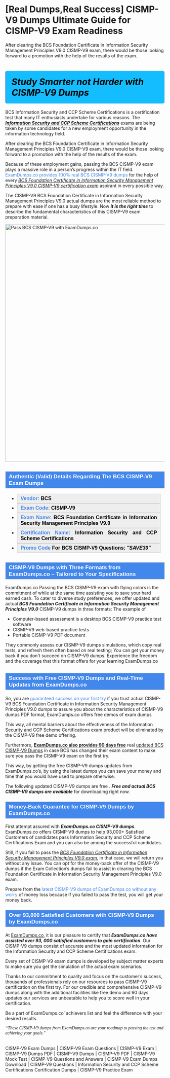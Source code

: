 # [Real Dumps,Real Success] CISMP-V9 Dumps Ultimate Guide for CISMP-V9 Exam Readiness
After clearing the BCS Foundation Certificate in Information Security Management Principles V9.0 CISMP-V9 exam, there would be those looking forward to a promotion with the help of the results of the exam.
    	         <h1><strong><span style="display: block; color: #000000; background: #14BDFF; border: 0.5px solid #AED6F1; border-left: 3px solid #3498DB; padding: .6em; border-radius: 6px;">             <em>Study Smarter not Harder with CISMP-V9 Dumps</em>             </span></strong></h1>            <p>BCS Information Security and CCP Scheme Certifications is a certification test that many IT enthusiasts undertake for various reasons. The <strong><u><i>Information Security and CCP Scheme Certifications</i></u></strong> exams are being taken by some candidates for a new employment opportunity in the information technology field. </p>            <p>After clearing the BCS Foundation Certificate in Information Security Management Principles V9.0 CISMP-V9 exam, there would be those looking forward to a promotion with the help of the results of the exam. </p>            <p>Because of these employment gains, passing the BCS CISMP-V9 exam plays a massive role in a person’s progress within the IT field. <span style="color: #4287ec;">ExamDumps.co provides 100% real BCS CISMP-V9 dumps</span> for the help of every <a href="https://www.examdumps.co/cismp-v9-exam-dumps.html"><u><i>BCS Foundation Certificate in Information Security Management Principles V9.0 CISMP-V9 certification exam</i></u></a> aspirant in every possible way. </p>            <p>The CISMP-V9 BCS Foundation Certificate in Information Security Management Principles V9.0 actual dumps are the most reliable method to prepare with ease if one has a busy lifestyle. Now <strong><i>it is the right time</i></strong> to describe the fundamental characteristics of this CISMP-V9 exam preparation material.</p>            <p><a href="https://www.examdumps.co/"><img src="https://www.examdumps.co//images/banners/big-sale-20-percent-discount-offer-examdumps.jpg" class="postImage" alt="Pass BCS CISMP-V9 with ExamDumps.co" width="750"></a></p>                        <h2 style="background: #4287ec; border: 1px solid #cccccc; padding: 5px 10px;">                <span style="color: #ffffff;">                    <span style="font-size: 11pt;">                        <span style="line-height: normal;">                            <span style="font-family: Calibri,sans-serif;">                                <strong>                                    <span style="font-size: 13.0pt;">Authentic (Valid) Details Regarding The BCS CISMP-V9 Exam Dumps</span>                                </strong>                            </span>                        </span>                    </span>                </span>            </h2>            <ul>                <li style="margin: 0cm 10pt;">                <div style="background: #eee; border: 1px solid #cccccc; padding: 5px 10px; text-align: justify;"><span style="font-size: 11pt;"><span style="line-height: normal;"><span style="tab-stops: list 36.0pt;"><span style="font-family: Calibri,sans-serif;"><strong><span style="font-size: 12.0pt;">                    <span style="color: #4287ec;">Vendor:</span> <span style="color: #000;">BCS</span>                    </span></strong></span></span></span></span></div>                </li>                <li style="margin: 0cm 10pt;">                <div style="background: #eee; border: 1px solid #cccccc; padding: 5px 10px; text-align: justify;"><span style="font-size: 11pt;"><span style="line-height: normal;"><span style="tab-stops: list 36.0pt;"><span style="font-family: Calibri,sans-serif;"><strong><span style="font-size: 12.0pt;">                    <span style="color: #4287ec;">Exam Code:</span> <span style="color: #000;">CISMP-V9</span>                    </span></strong></span></span></span></span></div>                </li>                <li style="margin: 0cm 10pt;">                <div style="background: #eee; border: 1px solid #cccccc; padding: 5px 10px; text-align: justify;"><span style="font-size: 11pt;"><span style="line-height: normal;"><span style="tab-stops: list 36.0pt;"><span style="font-family: Calibri,sans-serif;"><strong><span style="font-size: 12.0pt;">                    <span style="color: #4287ec;">Exam Name:</span> <span style="color: #000;">BCS Foundation Certificate in Information Security Management Principles V9.0</span>                    </span></strong></span></span></span></span></div>                </li>                <li style="margin: 0cm 10pt;">                <div style="background: #eee; border: 1px solid #cccccc; padding: 5px 10px; text-align: justify;"><span style="font-size: 11pt;"><span style="line-height: normal;"><span style="tab-stops: list 36.0pt;"><span style="font-family: Calibri,sans-serif;"><strong><span style="font-size: 12.0pt;">                    <span style="color: #4287ec;">Certification Name:</span> <span style="color: #000;"> Information Security and CCP Scheme Certifications</span>                    </span></strong></span></span></span></span></div>                </li>                               <li style="margin: 0cm 10pt;">                <div style="background: #eee; border: 1px solid #cccccc; padding: 5px 10px; text-align: justify;"><span style="font-size: 11pt;"><span style="line-height: normal;"><span style="tab-stops: list 36.0pt;"><span style="font-family: Calibri,sans-serif;"><strong><span style="font-size: 12.0pt;">                    <span style="color: #4287ec;">Promo Code</span> <span style="color: #000;">For BCS CISMP-V9 Questions: <strong><i>"SAVE30"</i></strong></span>                    </span></strong></span></span></span></span></div>                </li>            </ul>                        <h2 style="background: #4287ec; border: 1px solid #cccccc; padding: 5px 10px;">                <span style="color: #ffffff;">                    <span style="font-size: 11pt;">                        <span style="line-height: normal;">                            <span style="font-family: Calibri,sans-serif;">                                <strong>                                    <span style="font-size: 13.0pt;">CISMP-V9 Dumps with Three Formats from ExamDumps.co – Tailored to Your Specifications</span>                                </strong>                            </span>                        </span>                    </span>                </span>            </h2>            <p>ExamDumps.co Passing the BCS CISMP-V9 exam with flying colors is the commitment of while at the same time assisting you to save your hard earned cash. To cater to diverse study preferences, we offer updated and actual <strong><i>BCS Foundation Certificate in Information Security Management Principles V9.0</i></strong> CISMP-V9 dumps in three formats: The example of</p>            <ul>                <li>Computer-based assessment is a desktop BCS CISMP-V9 practice test software</li>                <li>CISMP-V9 web-based practice tests</li>                <li>Portable CISMP-V9 PDF document</li>            </ul>            <p>They commonly assess our CISMP-V9 dumps simulations, which copy real tests, and refresh them often based on real testing;  You can get your money back if you don't succeed on CISMP-V9 dumps. Experience the freedom and the coverage that this format offers for your learning ExamDumps.co</p>                        <h2 style="background: #4287ec; border: 1px solid #cccccc; padding: 5px 10px;">                <span style="color: #ffffff;"><span style="font-size: 11pt;">                    <span style="line-height: normal;">                        <span style="font-family: Calibri,sans-serif;">                            <strong>                                <span style="font-size: 13.0pt;">Success with Free CISMP-V9 Dumps and Real-Time Updates from ExamDumps.co</span>                            </strong>                        </span>                    </span></span>                </span>            </h2>                        <p>So, you are <span style="color: #4287ec;">guaranteed success on your first try</span> if you trust actual CISMP-V9 BCS Foundation Certificate in Information Security Management Principles V9.0 dumps to assure you about the characteristics of CISMP-V9 dumps PDF format, ExamDumps.co offers free demos of exam dumps</p>            <p>This way, all mental barriers about the effectiveness of the Information Security and CCP Scheme Certifications exam product will be eliminated by the CISMP-V9 free demo offering.</p>            <p>Furthermore, <strong><u>ExamDumps.co also provides 90 days free</u></strong> real <a href="https://www.getbraindumps.com/">updated BCS CISMP-V9 Dumps</a> in case BCS has changed their exam content to make sure you pass the CISMP-V9 exam on the first try. </p>            <p>This way, by getting the free  CISMP-V9 dumps updates from ExamDumps.co’s, by using the latest dumps you can save your money and time that you would have used to prepare otherwise.</p>            <p>The following updated CISMP-V9 dumps are free . <strong><i>Free and actual BCS CISMP-V9 dumps are available</i></strong> for downloading right now.</p>                       <h3 style="background: #4287ec; border: 1px solid #cccccc; padding: 5px 10px;">                <span style="color: #ffffff;">                    <span style="font-size: 11pt;">                        <span style="line-height: normal;">                            <span style="font-family: Calibri,sans-serif;">                                <strong>                                    <span style="font-size: 13.0pt;">Money-Back Guarantee for CISMP-V9 Dumps by ExamDumps.co</span>                                </strong>                            </span>                        </span>                    </span>                </span>            </h3>            <p>First attempt assured with <strong><i>ExamDumps.co CISMP-V9 dumps</i></strong>. ExamDumps.co offers CISMP-V9 dumps to help 93,000+ Satisfied Customers of candidates pass Information Security and CCP Scheme Certifications Exam and you can also be among the successful candidates. </p>            <p>Still, if you fail to pass the <u><i>BCS Foundation Certificate in Information Security Management Principles V9.0 exam</i></u>, in that case, we will return you without any issue. You can opt for the money-back offer of the CISMP-V9 dumps if the Exam Collection’s dumps fail to assist in clearing the BCS Foundation Certificate in Information Security Management Principles V9.0 exam. </p>            <p>Prepare from the <span style="color: #4287ec;">latest CISMP-V9 dumps of ExamDumps.co without any worry</span> of money loss because if you failed to pass the test, you will get your money back.</p>                        <h3 style="background: #4287ec; border: 1px solid #cccccc; padding: 5px 10px;">                <span style="color: #ffffff;">                    <span style="font-size: 11pt;">                        <span style="line-height: normal;">                            <span style="font-family: Calibri,sans-serif;">                                <strong>                                    <span style="font-size: 13.0pt;">Over 93,000 Satisfied Customers with CISMP-V9 Dumps by ExamDumps.co</span>                                </strong>                            </span>                        </span>                    </span>                </span>            </h3>            <p>At <a href="https://www.examdumps.co/">ExamDumps.co</a>, it is our pleasure to certify that <strong><i>ExamDumps.co have assisted over 93, 000 satisfied customers to gain certification</i></strong>. Our CISMP-V9 dumps consist of accurate and the most updated information for the Information Security and CCP Scheme Certifications exam. </p>            <p>Every set of CISMP-V9 exam dumps is developed by subject matter experts to make sure you get the simulation of the actual exam scenarios.</p>            <p>Thanks to our commitment to quality and focus on the customer’s success, thousands of professionals rely on our resources to pass CISMP-V9 certification on the first try. For our credible and comprehensive CISMP-V9 dumps along with the additional facilities like free demo and 90 days updates our services are unbeatable to help you to score well in your certification. </p>            <p>Be a part of ExamDumps.co’ achievers list and feel the difference with your desired results. </p>            <p style="font-family: cursive; "><i>“These CISMP-V9 dumps from ExamDumps.co are your roadmap to passing the test and achieving your goals."</i></p>        
              CISMP-V9 Exam Dumps | CISMP-V9 Exam Questions | CISMP-V9 Exam | CISMP-V9 Dumps PDF | CISMP-V9 Dumps | CISMP-V9 PDF | CISMP-V9 Mock Test | CISMP-V9 Questions and Answers | CISMP-V9 Exam Dumps Download | CISMP-V9 Questions | Information Security and CCP Scheme Certifications Certification Dumps | CISMP-V9 Practice Exam

